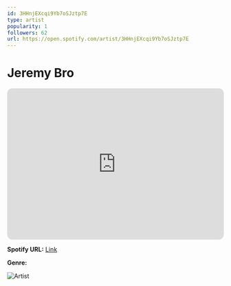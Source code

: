 ```yaml
---
id: 3HHnjEXcqi9Yb7oSJztp7E
type: artist
popularity: 1
followers: 62
url: https://open.spotify.com/artist/3HHnjEXcqi9Yb7oSJztp7E
---
```

# Jeremy Bro

<iframe style="border-radius:12px" src="https://open.spotify.com/embed/artist/3HHnjEXcqi9Yb7oSJztp7E" width="100%" height="352" frameBorder="0" allowfullscreen="" allow="autoplay; clipboard-write; encrypted-media; fullscreen; picture-in-picture" loading="lazy"></iframe>

**Spotify URL:** [Link](https://open.spotify.com/artist/3HHnjEXcqi9Yb7oSJztp7E)

**Genre:** 

![Artist](https://i.scdn.co/image/ab67616d0000b2739b244a95d7d4864994f76505)
